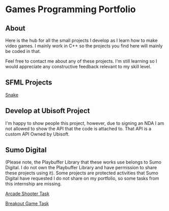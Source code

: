 # Games Programming Portfolio

## About
Here is the hub for all the small projects I develop as I learn how to make video games. 
I mainly work in C++ so the projects you find here will mainly be coded in that. 

Feel free to contact me about any of these projects. I'm still learning so I would appreciate any constructive feedback relevant to my skill level. 

## SFML Projects
[Snake](https://github.com/GamesProgrammingPortfolio/SFMLSnake)

## Develop at Ubisoft Project 
I'm happy to show people this project, however, due to signing an NDA I am not allowed to show the API that the code is attached to. That API is a custom API Owned by Ubisoft. 

## Sumo Digital 
(Please note, the Playbuffer Library that these works use belongs to Sumo Digital. I do not own the Playbuffer Library and have permission to share these projects using it).
Some projects are protected activities that Sumo Digital have requested I do not share on my portfolio, so some tasks from this internship are missing.

[Arcade Shooter Task](https://github.com/GamesProgrammingPortfolio/Sumo-Digital-Internship-Interview-Code)

[Breakout Game Task](https://github.com/GamesProgrammingPortfolio/BreakBlock-Sumo-Digital-Internship)


